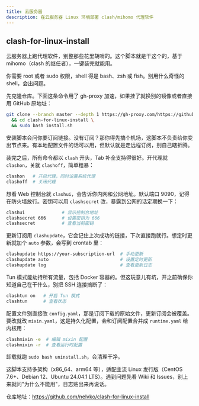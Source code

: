 ```yaml
---
title: 云服务器
description: 在云服务器 Linux 环境部署 clash/mihomo 代理软件
---
```


## clash-for-linux-install

云服务器上跑代理软件，别整那些花里胡哨的。这个脚本就是干这个的，基于 mihomo（clash 的继任者），一键装完就能用。

你需要 root 或者 sudo 权限，shell 得是 bash、zsh 或 fish。别用什么奇怪的 shell，会出问题。

先克隆仓库。下面这条命令用了 gh-proxy 加速，如果挂了就换别的镜像或者直接用 GitHub 原地址：

```bash
git clone --branch master --depth 1 https://gh-proxy.com/https://github.com/nelvko/clash-for-linux-install.git \
  && cd clash-for-linux-install \
  && sudo bash install.sh
```

安装脚本会问你要订阅链接。没有订阅？那你得先搞个机场，这脚本不负责给你变出节点来。有本地配置文件的话可以用，但默认就是走远程订阅，别自己瞎折腾。

装完之后，所有命令都以 `clash` 开头，Tab 补全支持得很好。开代理就 `clashon`，关就 `clashoff`，简单粗暴：

```bash
clashon   # 开启代理，同时设置系统代理
clashoff  # 关闭代理
```

想看 Web 控制台就 `clashui`，会告诉你内网和公网地址。默认端口 9090，记得在防火墙放行。密钥可以用 `clashsecret` 改，暴露到公网的话定期换一下：

```bash
clashui              # 显示控制台地址
clashsecret 666      # 设置密钥为 666
clashsecret          # 查看当前密钥
```

更新订阅用 `clashupdate`，它会记住上次成功的链接，下次直接跑就行。想定时更新就加个 `auto` 参数，会写到 crontab 里：

```bash
clashupdate https://your-subscription-url  # 手动更新
clashupdate auto                           # 设置定时更新
clashupdate log                            # 查看更新日志
```

Tun 模式能劫持所有流量，包括 Docker 容器的。但这玩意儿有坑，开之前确保你知道自己在干什么，别把 SSH 连接搞断了：

```bash
clashtun on   # 开启 Tun 模式
clashtun      # 查看状态
```

配置文件别直接改 `config.yaml`，那是订阅下载的原始文件，更新订阅会被覆盖。要改就改 `mixin.yaml`，这是持久化配置，会和订阅配置合并成 `runtime.yaml` 给内核用：

```bash
clashmixin -e  # 编辑 mixin 配置
clashmixin -r  # 查看运行时配置
```

卸载就跑 `sudo bash uninstall.sh`，会清理干净。

这脚本支持多架构（x86_64、arm64 等），适配主流 Linux 发行版（CentOS 7.6+、Debian 12、Ubuntu 24.04.1 LTS）。遇到问题先看 Wiki 和 Issues，别上来就问"为什么不能用"，日志贴出来再说话。

仓库地址：https://github.com/nelvko/clash-for-linux-install

